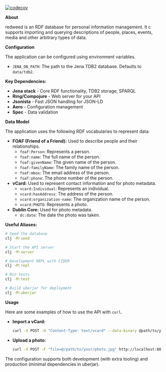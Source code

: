 [![codecov](https://codecov.io/gh/bmordue/redweed/branch/main/graph/badge.svg)](https://codecov.io/gh/bmordue/redweed)

**About**

redweed is an RDF database for personal information management. It c supports importing and querying descriptions of people, places, events, media and other arbitrary types of data.

**Configuration**

The application can be configured using environment variables.

*   `JENA_DB_PATH`: The path to the Jena TDB2 database. Defaults to `data/tdb2`.

**Key Dependencies:**
- **Jena stack** - Core RDF functionality, TDB2 storage, SPARQL
- **Ring/Compojure** - Web server for your API
- **Jsonista** - Fast JSON handling for JSON-LD
- **Aero** - Configuration management
- **Spec** - Data validation

**Data Model**

The application uses the following RDF vocabularies to represent data:

*   **FOAF (Friend of a Friend):** Used to describe people and their relationships.
    *   `foaf:Person`: Represents a person.
    *   `foaf:name`: The full name of the person.
    *   `foaf:givenName`: The given name of the person.
    *   `foaf:familyName`: The family name of the person.
    *   `foaf:mbox`: The email address of the person.
    *   `foaf:phone`: The phone number of the person.
*   **vCard:** Used to represent contact information and for photo metadata.
    *   `vcard:Individual`: Represents an individual.
    *   `vcard:hasAddress`: The address of the person.
    *   `vcard:organization-name`: The organization name of the person.
    *   `vcard:PHOTO`: Represents a photo.
*   **Dublin Core:** Used for photo metadata.
    *   `dc:date`: The date the photo was taken.

**Useful Aliases:**
```bash
# Seed the database
clj -M:seed

# Start the API server
clj -M:server

# Development REPL with CIDER
clj -M:repl

# Run tests
clj -M:test

# Build uberjar for deployment
clj -M:uberjar
```

**Usage**

Here are some examples of how to use the API with `curl`.

*   **Import a vCard:**

    ```bash
    curl -X POST -H "Content-Type: text/vcard" --data-binary @path/to/your.vcf http://localhost:8080/api/vcard/import
    ```

*   **Upload a photo:**

    ```bash
    curl -X POST -F "file=@/path/to/your/photo.jpg" http://localhost:8080/api/photo/upload
    ```

The configuration supports both development (with extra tooling) and production (minimal dependencies in uberjar).
